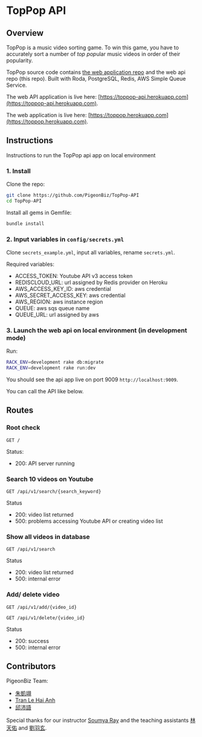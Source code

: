 # TopPop API

## Overview 

TopPop is a music video sorting game. To win this game, you have to accurately sort a number of *top pop*ular music videos in order of their popularity.

TopPop source code contains [the web application repo](https://github.com/PigeonBiz/TopPop-APP) and the web api repo (this repo). Built with Roda, PostgreSQL, Redis, AWS Simple Queue Service.

The web API application is live here: [https://toppop-api.herokuapp.com](https://toppop-api.herokuapp.com).

The web application is live here: [https://toppop.herokuapp.com](https://toppop.herokuapp.com).


## Instructions 

Instructions to run the TopPop api app on local environment

### 1. Install

Clone the repo:
```bash
git clone https://github.com/PigeonBiz/TopPop-API
cd TopPop-API
```
Install all gems in Gemfile:
```bash
bundle install
```

### 2. Input variables in `config/secrets.yml`

Clone `secrets_example.yml`, input all variables, rename `secrets.yml`.

Required variables:

 - ACCESS_TOKEN: Youtube API v3 access token
 - REDISCLOUD_URL: url assigned by Redis provider on Heroku
 - AWS_ACCESS_KEY_ID: aws credential
 - AWS_SECRET_ACCESS_KEY: aws credential
 - AWS_REGION: aws instance region
 - QUEUE: aws sqs queue name
 - QUEUE_URL: url assigned by aws

### 3. Launch the web api on local environment (in development mode)

Run:
```bash
RACK_ENV=development rake db:migrate
RACK_ENV=development rake run:dev
```

You should see the api app live on port 9009 `http://localhost:9009`.

You can call the API like below.



## Routes

### Root check

`GET /`

Status:

- 200: API server running

### Search 10 videos on Youtube

`GET /api/v1/search/{search_keyword}`

Status

- 200: video list returned
- 500: problems accessing Youtube API or creating video list

### Show all videos in database

`GET /api/v1/search`

Status

- 200: video list returned
- 500: internal error

### Add/ delete video

`GET /api/v1/add/{video_id}`

`GET /api/v1/delete/{video_id}`

Status

- 200: success
- 500: internal error



## Contributors

PigeonBiz Team:

- [朱凱翊](https://github.com/s28238385)
- [Tran Le Hai Anh](https://github.com/hannahguppy)
- [邱沛語](https://github.com/astridchiou)

Special thanks for our instructor [Soumya Ray](https://github.com/soumyaray) and the teaching assistants [林天佑](https://github.com/tienyulin) and [劉羽玄](https://github.com/emily1129).
